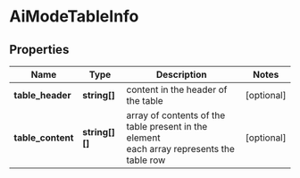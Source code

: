 # AiModeTableInfo

## Properties

| Name | Type | Description | Notes |
|------------ | ------------- | ------------- | -------------|
**table_header** | **string[]** | content in the header of the table |[optional]|
**table_content** | **string[][]** | array of contents of the table present in the element<br>each array represents the table row |[optional]|